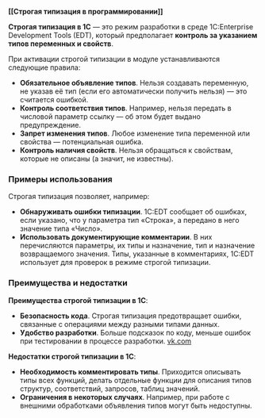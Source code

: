 **[[Строгая типизация в программировании]]**

**Строгая типизация в 1С** — это режим разработки в среде 1C:Enterprise Development Tools (EDT), который предполагает **контроль за указанием типов переменных и свойств**.

При активации строгой типизации в модуле устанавливаются следующие правила:

- **Обязательное объявление типов**. Нельзя создавать переменную, не указав её тип (если его автоматически получить нельзя) — это считается ошибкой.
- **Контроль соответствия типов**. Например, нельзя передать в числовой параметр ссылку — об этом будет выдано предупреждение.
- **Запрет изменения типов**. Любое изменение типа переменной или свойства — потенциальная ошибка.
- **Контроль наличия свойств**. Нельзя обращаться к свойствам, которые не описаны (а значит, не известны).

### Примеры использования

Строгая типизация позволяет, например:

- **Обнаруживать ошибки типизации**. 1C:EDT сообщает об ошибках, если указано, что у параметра тип «Строка», а передано в него значение типа «Число».
- **Использовать документирующие комментарии**. В них перечисляются параметры, их типы и назначение, тип и назначение возвращаемого значения. Типы, указанные в комментариях, 1C:EDT использует для проверок в режиме строгой типизации.

### Преимущества и недостатки

**Преимущества строгой типизации в 1С**:

- **Безопасность кода**. Строгая типизация предотвращает ошибки, связанные с операциями между разными типами данных. 
- **Удобство разработки**. Больше подсказок по коду, меньше ошибок при тестировании в процессе разработки. [vk.com](https://vk.com/wall-107483541_2975)

**Недостатки строгой типизации в 1С**:

- **Необходимость комментировать типы**. Приходится описывать типы всех функций, делать отдельные функции для описания типов структур, соответствий, запросов, таблиц значений.
- **Ограничения в некоторых случаях**. Например, при работе с внешними обработками объявления типов могут быть недоступны.